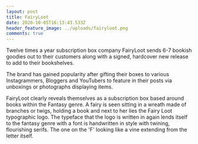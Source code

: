 ```yaml
---
layout: post
title: FairyLoot
date: 2020-10-05T16:13:43.533Z
header_feature_image: ../uploads/fairyloot.png
comments: true
---
```

Twelve times a year subscription box company FairyLoot sends 6-7 bookish goodies out to their customers along with a signed, hardcover new release to add to their bookshelves.

The brand has gained popularity after gifting their boxes to various Instagrammers, Bloggers and YouTubers to feature in their posts via unboxings or photographs displaying items. 

FairyLoot clearly reveals themselves as a subscription box based around books within the Fantasy genre. A fairy is seen sitting in a wreath made of branches or twigs, holding a book and next to her lies the Fairy Loot typographic logo. The typeface that the logo is written in again lends itself to the fantasy genre with a font is handwritten in style with twining, flourishing serifs. The one on the 'F' looking like a vine extending from the letter itself.
